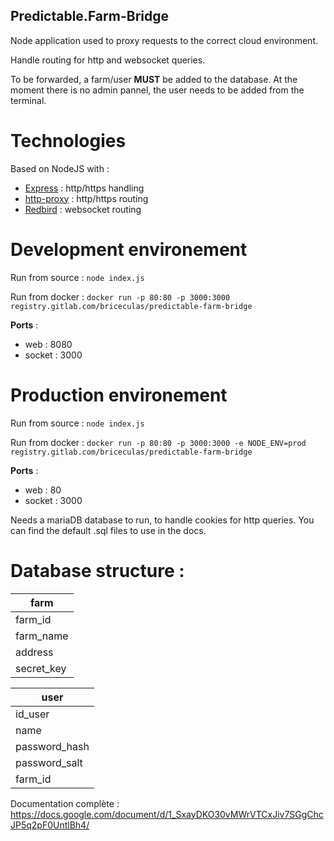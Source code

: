 ## Predictable.Farm-Bridge ##

Node application used to proxy requests to the correct cloud environment.

Handle routing for http and websocket queries.

To be forwarded, a farm/user **MUST** be added to the database. At the moment there is no admin pannel, the user needs to be added from the terminal.

# Technologies

Based on NodeJS with :
 - <a href="http://expressjs.com/" target="_blank">Express</a> : http/https handling
 - <a href="https://github.com/nodejitsu/node-http-proxy" target="_blank">http-proxy</a> : http/https routing
 - <a href="https://github.com/OptimalBits/redbird" target="_blank">Redbird</a> : websocket routing

# Development environement
Run from source : `node index.js`

Run from docker : `docker run -p 80:80 -p 3000:3000 registry.gitlab.com/briceculas/predictable-farm-bridge`

**Ports** :
 - web : 8080
 - socket : 3000

# Production environement
Run from source : `node index.js`

Run from docker : `docker run -p 80:80 -p 3000:3000 -e NODE_ENV=prod registry.gitlab.com/briceculas/predictable-farm-bridge`

**Ports** :
 - web : 80
 - socket : 3000

Needs a mariaDB database to run, to handle cookies for http queries. You can find the default .sql files to use in the
docs.

# Database structure :
|  farm
| ------------- |
| farm_id      |
| farm_name       |
| address |
| secret_key |



|  user |
| ------------- |
| id_user      |
| name       |
| password_hash |
| password_salt|
| farm_id |


Documentation complète :  https://docs.google.com/document/d/1_SxayDKO30vMWrVTCxJiv7SGgChcJP5q2pF0UntlBh4/
